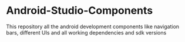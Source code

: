 # Android-Studio-Components

This repository all the android development components like navigation bars, different UIs and all working dependencies and sdk versions
